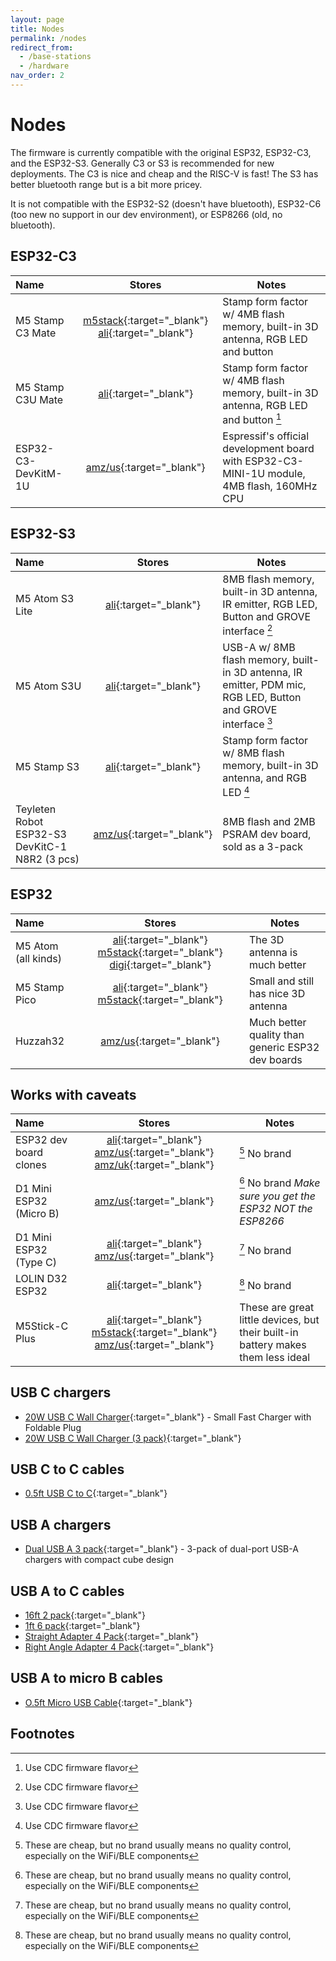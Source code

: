 ```yaml
---
layout: page
title: Nodes
permalink: /nodes
redirect_from:
  - /base-stations
  - /hardware
nav_order: 2
---
```


# Nodes

The firmware is currently compatible with the original ESP32, ESP32-C3, and the ESP32-S3.  Generally C3 or S3 is recommended for new deployments.  The C3 is nice and cheap and the RISC-V is fast!  The S3 has better bluetooth range but is a bit more pricey.

It is not compatible with the ESP32-S2 (doesn't have bluetooth), ESP32-C6 (too new no support in our dev environment), or ESP8266 (old, no bluetooth).

## ESP32-C3

| Name                | Stores       | Notes |
|:--------------------|:------------:|-------|
| M5 Stamp C3 Mate    | [m5stack](https://shop.m5stack.com/products/m5stamp-c3-mate-with-pin-headers){:target="_blank"} [ali](https://s.click.aliexpress.com/e/_omweFp9){:target="_blank"} | Stamp form factor w/ 4MB flash memory, built-in 3D antenna, RGB LED and button
| M5 Stamp C3U Mate   | [ali](https://s.click.aliexpress.com/e/_onkgbFp){:target="_blank"} | Stamp form factor w/ 4MB flash memory, built-in 3D antenna, RGB LED and button [^cdc]
| ESP32-C3-DevKitM-1U | [amz/us](https://amzn.to/41WQXFa){:target="_blank"} | Espressif's official development board with ESP32-C3-MINI-1U module, 4MB flash, 160MHz CPU |

## ESP32-S3

| Name               | Stores         | Notes |
|:-------------------|:--------------:|-------|
| M5 Atom S3 Lite    | [ali](https://s.click.aliexpress.com/e/_oFSxCND){:target="_blank"} | 8MB flash memory, built-in 3D antenna, IR emitter,  RGB LED, Button and GROVE interface [^cdc] |
| M5 Atom S3U        | [ali](https://s.click.aliexpress.com/e/_opyVX2n){:target="_blank"} | USB-A w/ 8MB flash memory, built-in 3D antenna, IR emitter, PDM mic, RGB LED, Button and GROVE interface [^cdc] |
| M5 Stamp S3        | [ali](https://s.click.aliexpress.com/e/_oB3a0Dv){:target="_blank"} | Stamp form factor w/ 8MB flash memory, built-in 3D antenna, and RGB LED [^cdc] |
| Teyleten Robot ESP32-S3 DevKitC-1 N8R2 (3 pcs) | [amz/us](https://amzn.to/4jXMRUl){:target="_blank"} | 8MB flash and 2MB PSRAM dev board, sold as a 3-pack |

## ESP32

| Name                | Stores         | Notes |
|:--------------------|:--------------:|-------|
| M5 Atom (all kinds) | [ali](https://s.click.aliexpress.com/e/_oDWoyd1){:target="_blank"} [m5stack](https://shop.m5stack.com/collections/m5-controllers/products/atom-lite-esp32-development-kit){:target="_blank"} [digi](https://www.digikey.com/en/products/detail/m5stack-technology-co-ltd/C008/12088545){:target="_blank"} | The 3D antenna is much better
| M5 Stamp Pico       | [ali](https://s.click.aliexpress.com/e/_olAPbYT){:target="_blank"} [m5stack](https://shop.m5stack.com/collections/m5-controllers/products/m5stamp-pico-diy-kit){:target="_blank"} | Small and still has nice 3D antenna
| Huzzah32            | [amz/us](https://amzn.to/4kWlmw4){:target="_blank"} | Much better quality than generic ESP32 dev boards |

## Works with caveats

| Name               | Stores         | Notes |
|:-------------------|:--------------:|-------|
| ESP32 dev board clones   | [ali](https://s.click.aliexpress.com/e/_okTMXEr){:target="_blank"} [amz/us](https://amzn.to/4iWKv86){:target="_blank"} [amz/uk](https://amzn.to/4iyqHYK){:target="_blank"} | [^unbranded] No brand |
| D1 Mini ESP32 (Micro B)  | [amz/us](https://amzn.to/3tlkK8D){:target="_blank"} | [^unbranded] No brand *Make sure you get the ESP32 NOT the ESP8266* |
| D1 Mini ESP32 (Type C)   | [ali](https://s.click.aliexpress.com/e/_oC7KI4X){:target="_blank"} [amz/us](https://amzn.to/41VjFGq){:target="_blank"} | [^unbranded] No brand |
| LOLIN D32 ESP32    | [ali](https://s.click.aliexpress.com/e/_onxVPQX){:target="_blank"} | [^unbranded] No brand
| M5Stick-C Plus     | [ali](https://s.click.aliexpress.com/e/_oo2TM0P){:target="_blank"} [m5stack](https://shop.m5stack.com/collections/m5-controllers/products/m5stickc-plus-esp32-pico-mini-iot-development-kit){:target="_blank"} [amz/us](https://amzn.to/4iOzTZj){:target="_blank"} | These are great little devices, but their built-in battery makes them less ideal |

## USB C chargers

* [20W USB C Wall Charger](https://amzn.to/4kXGphK){:target="_blank"} - Small Fast Charger with Foldable Plug
* [20W USB C Wall Charger (3 pack)](https://amzn.to/4hFLcBz){:target="_blank"}

## USB C to C cables

* [0.5ft USB C to C](https://amzn.to/4j02B9f){:target="_blank"}

## USB A chargers

* [Dual USB A 3 pack](https://amzn.to/4iA0EAq){:target="_blank"} - 3-pack of dual-port USB-A chargers with compact cube design

## USB A to C cables

* [16ft 2 pack](https://amzn.to/3zzTTXW){:target="_blank"}
* [1ft 6 pack](https://amzn.to/3kyD8Is){:target="_blank"}
* [Straight Adapter 4 Pack](https://amzn.to/4hNrh3O){:target="_blank"}
* [Right Angle Adapter 4 Pack](https://amzn.to/4bWWH6o){:target="_blank"}

## USB A to micro B cables

* [O.5ft Micro USB Cable](https://amzn.to/4hzksTa){:target="_blank"}

## Footnotes

[^unbranded]: These are cheap, but no brand usually means no quality control, especially on the WiFi/BLE components
[^cdc]: Use CDC firmware flavor